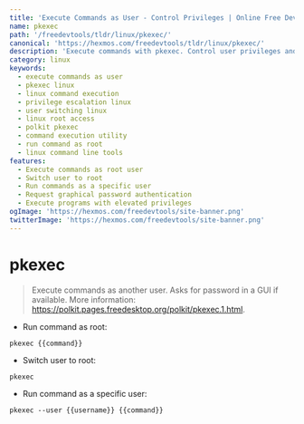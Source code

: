 ```yaml
---
title: 'Execute Commands as User - Control Privileges | Online Free DevTools by Hexmos'
name: pkexec
path: '/freedevtools/tldr/linux/pkexec/'
canonical: 'https://hexmos.com/freedevtools/tldr/linux/pkexec/'
description: 'Execute commands with pkexec. Control user privileges and run commands as another user with this utility. Free online tool, no registration required.'
category: linux
keywords:
  - execute commands as user
  - pkexec linux
  - linux command execution
  - privilege escalation linux
  - user switching linux
  - linux root access
  - polkit pkexec
  - command execution utility
  - run command as root
  - linux command line tools
features:
  - Execute commands as root user
  - Switch user to root
  - Run commands as a specific user
  - Request graphical password authentication
  - Execute programs with elevated privileges
ogImage: 'https://hexmos.com/freedevtools/site-banner.png'
twitterImage: 'https://hexmos.com/freedevtools/site-banner.png'
---
```


# pkexec

> Execute commands as another user.
> Asks for password in a GUI if available.
> More information: <https://polkit.pages.freedesktop.org/polkit/pkexec.1.html>.

- Run command as root:

`pkexec {{command}}`

- Switch user to root:

`pkexec`

- Run command as a specific user:

`pkexec --user {{username}} {{command}}`
